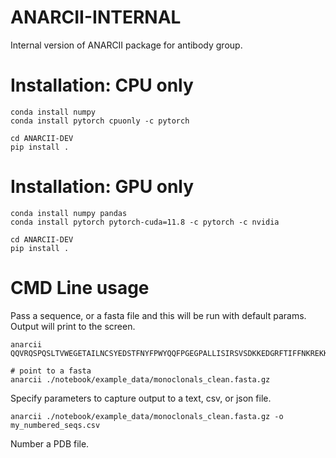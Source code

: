 # ANARCII-INTERNAL
Internal version of ANARCII package for antibody group.


# Installation: CPU only

```
conda install numpy
conda install pytorch cpuonly -c pytorch

cd ANARCII-DEV
pip install .

```

# Installation: GPU only

```
conda install numpy pandas
conda install pytorch pytorch-cuda=11.8 -c pytorch -c nvidia

cd ANARCII-DEV
pip install .

```

# CMD Line usage
Pass a sequence, or a fasta file and this will be run with default params. Output will print to the screen.
```
anarcii QQVRQSPQSLTVWEGETAILNCSYEDSTFNYFPWYQQFPGEGPALLISIRSVSDKKEDGRFTIFFNKREKKLSLHITDSQPGDSATYFCAARYQGGRALIFGTGTTVSVSPGSADAAAVTLLEQNPRWRLVPRGQ

# point to a fasta
anarcii ./notebook/example_data/monoclonals_clean.fasta.gz
```

Specify parameters to capture output to a text, csv, or json file.
```
anarcii ./notebook/example_data/monoclonals_clean.fasta.gz -o my_numbered_seqs.csv
```


Number a PDB file.